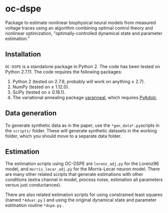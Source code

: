 # oc-dspe

Package to estimate nonlinear biophysical neural models from measured voltage traces using an algorithm combining optimal control theory and nonlinear optimization, "optimally-controlled dynamical state and parameter estimation."



## Installation

`OC-DSPE` is a standalone package in Python 2. The code has been tested on Python 2.7.11. The code requires the following packages:

1. Python 2 (tested on 2.7.9, probably will work on anything ≥ 2.7).
2. NumPy (tested on ≥ 1.12.0).
3. SciPy (tested on ≥ 0.18.1).
4. The variational annealing package [varanneal](https://github.com/niragkadakia/varanneal), which requires [PyAdolc](https://github.com/b45ch1/pyadolc)



## Data generation

To generate synthetic data as in the paper, use the `*gen_data*.py`scripts in the `scripts/` folder. These will generate synthetic datasets in the working folder, which you should move to a separate data folder. 

## Estimation

The estimation scripts using OC-DSPE are `lorenz_adj.py` for the Lorenz96 model, and `morris_lecar_adj.py` for the Morris-Lecar neuron model. There are many other related scripts that generate estimations with other conditions (extra channel in model, process noise, estimation all parameters versus just conductances). 

There are also related estimation scripts for using constrained least squares (named `*4dvar.py` ) and using the original dynamical state and parameter estimation routine `*dspe.py` . 
